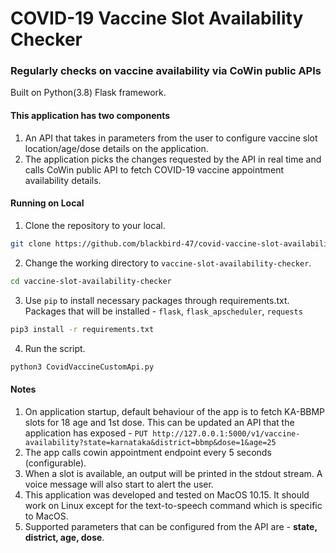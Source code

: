 # COVID-19 Vaccine Slot Availability Checker
### Regularly checks on vaccine availability via CoWin public APIs

Built on Python(3.8) Flask framework.

#### This application has two components
1. An API that takes in parameters from the user to configure vaccine slot location/age/dose details on the application.
2. The application picks the changes requested by the API in real time and calls CoWin public API to fetch COVID-19 vaccine appointment availability details.

#### Running on Local
1. Clone the repository to your local.
```bash
git clone https://github.com/blackbird-47/covid-vaccine-slot-availability-checker.git
```
2. Change the working directory to ```vaccine-slot-availability-checker```.
```bash
cd vaccine-slot-availability-checker
```
3. Use ```pip``` to install necessary packages through requirements.txt. Packages that will be installed - ```flask```, ```flask_apscheduler```, ```requests```
```bash
pip3 install -r requirements.txt 
```
4. Run the script.
```bash
python3 CovidVaccineCustomApi.py
```

#### Notes
1. On application startup, default behaviour of the app is to fetch KA-BBMP slots for 18 age and 1st dose. This can be updated an API that the application has exposed - ```PUT http://127.0.0.1:5000/v1/vaccine-availability?state=karnataka&district=bbmp&dose=1&age=25```
2. The app calls cowin appointment endpoint every 5 seconds (configurable).
3. When a slot is available, an output will be printed in the stdout stream. A voice message will also start to alert the user.
4. This application was developed and tested on MacOS 10.15. It should work on Linux except for the text-to-speech command which is specific to MacOS.
5. Supported parameters that can be configured from the API are - **state, district, age, dose**.